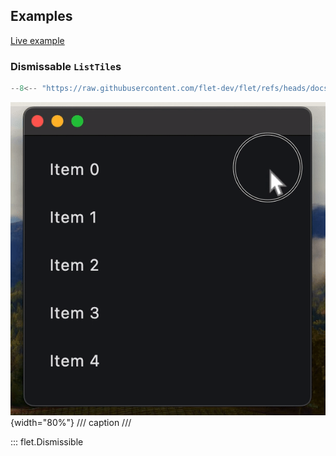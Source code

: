 ## Examples

[Live example](https://flet-controls-gallery.fly.dev/layout/dismissible)

### Dismissable `ListTile`s

```python
--8<-- "https://raw.githubusercontent.com/flet-dev/flet/refs/heads/docs/sdk/python/examples/controls/dismissible/dismissable-list-tiles.py"
```

![dismissable-list-tiles](https://raw.githubusercontent.com/flet-dev/flet/docs/sdk/python/examples/controls/dismissible/media/dismissable-list-tiles.gif){width="80%"}
/// caption
///

::: flet.Dismissible
